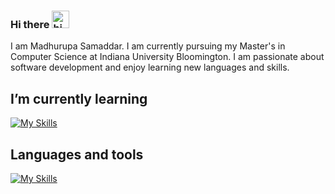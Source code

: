 ### Hi there <img src="https://user-images.githubusercontent.com/1303154/88677602-1635ba80-d120-11ea-84d8-d263ba5fc3c0.gif" width="28px" height="28px" alt="hi">

I am Madhurupa Samaddar. I am currently pursuing my Master's in Computer Science at Indiana University Bloomington. I am passionate about software development and enjoy learning new languages and skills.

##  I’m currently learning

[![My Skills](https://skills.thijs.gg/icons?i=react,nodejs,firebase&theme=light)](https://skills.thijs.gg)


## Languages and tools

[![My Skills](https://skills.thijs.gg/icons?i=py,html,php,js,css,react,c,cpp,mysql,r,mongodb,postgre&theme=light)](https://skills.thijs.gg)
<!--
**Msam1997/Msam1997** is a ✨ _special_ ✨ repository because its `README.md` (this file) appears on your GitHub profile.

Here are some ideas to get you started:

- 🔭 I’m currently working on ...
- 🌱 I’m currently learning ...
- 👯 I’m looking to collaborate on ...
- 🤔 I’m looking for help with ...
- 💬 Ask me about ...
- 📫 How to reach me: ...
- 😄 Pronouns: ...
- ⚡ Fun fact: ...
-->
